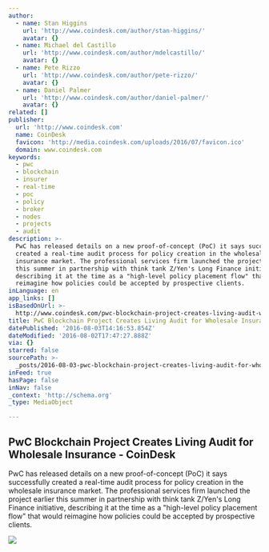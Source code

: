```yaml
---
author:
  - name: Stan Higgins
    url: 'http://www.coindesk.com/author/stan-higgins/'
    avatar: {}
  - name: Michael del Castillo
    url: 'http://www.coindesk.com/author/mdelcastillo/'
    avatar: {}
  - name: Pete Rizzo
    url: 'http://www.coindesk.com/author/pete-rizzo/'
    avatar: {}
  - name: Daniel Palmer
    url: 'http://www.coindesk.com/author/daniel-palmer/'
    avatar: {}
related: []
publisher:
  url: 'http://www.coindesk.com'
  name: CoinDesk
  favicon: 'http://media.coindesk.com/uploads/2016/07/favicon.ico'
  domain: www.coindesk.com
keywords:
  - pwc
  - blockchain
  - insurer
  - real-time
  - poc
  - policy
  - broker
  - nodes
  - projects
  - audit
description: >-
  PwC has released details on a new proof-of-concept (PoC) it says successfully
  created a real-time audit process for policy creation in the wholesale
  insurance market. The professional services firm launched the project earlier
  this summer in partnership with think tank Z/Yen's Long Finance initiative,
  describing it at the time as a "high-level policy placement flow" that would
  reimagine how policies could be accepted by prospective clients.
inLanguage: en
app_links: []
isBasedOnUrl: >-
  http://www.coindesk.com/pwc-blockchain-project-creates-living-audit-wholesale-insurance/
title: PwC Blockchain Project Creates Living Audit for Wholesale Insurance - CoinDesk
datePublished: '2016-08-03T14:16:53.854Z'
dateModified: '2016-08-02T17:47:27.888Z'
via: {}
starred: false
sourcePath: >-
  _posts/2016-08-03-pwc-blockchain-project-creates-living-audit-for-wholesale-in.md
inFeed: true
hasPage: false
inNav: false
_context: 'http://schema.org'
_type: MediaObject

---
```

<article style=""><h1>PwC Blockchain Project Creates Living Audit for Wholesale Insurance - CoinDesk</h1><p>PwC has released details on a new proof-of-concept (PoC) it says successfully created a real-time audit process for policy creation in the wholesale insurance market. The professional services firm launched the project earlier this summer in partnership with think tank Z/Yen's Long Finance initiative, describing it at the time as a "high-level policy placement flow" that would reimagine how policies could be accepted by prospective clients.</p><img src="https://media.coindesk.com/uploads/2016/08/cad-project-design-e1470156359845.jpg" /></article>